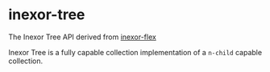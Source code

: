 # inexor-tree

The Inexor Tree API derived from [inexor-flex](https://github.com/inexor-game/flex)

Inexor Tree is a fully capable collection implementation of a `n-child` capable collection.
